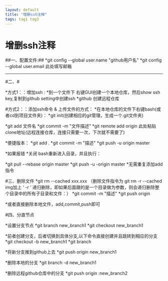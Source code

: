 ```yaml
---
layout: default
title: "增删ssh注释"
tags: tag1 tag3
---
```



# <a name="top"></a>增删ssh注释

##一、配置文件:##
*git config --global user.name "github用户名"
*git config --global user.email 此处填写邮箱


***

#二、#

*方式1：：增加ssh :
*到一个文件下 右键GUI创建一个本地仓库，然后show ssh key,复制到github setting中创建ssh
*github 创建远程仓库


#方式2：：添加ssh命令 & 上传文件的方式：
*在本地仓库的文件下右键bash(或者cd到项目文件夹)：
*git init(创建相应的git管理，生成一个.git文件夹)

*git add 文件名
*git commit -m "文件描述"
*git remote add origin 此处粘贴clone地址(远程连接仓库，连接只需要一次，下次就不需要了)

*便捷版本：
*git add . 
*git commit -m "描述"
*git push -u origin master

*如果报错
*关闭 bash重新进入目录，并且执行：

*git pull --rebase origin master
*git push -u -origin master
*无需重复添加add指令

#三、删除文件
*git rm --cached xxx.xxx （删除文件指令为 git rm -r --cached img加上 ‘ -r ’ 递归删除，即如果后面跟的是一个目录做为参数，则会递归删除整个目录中的所有子目录和文件：）
*git commit -m "描述"
*git push origin

*或者直接删除本地文件，add,commit,push即可

#四、分直节点

*设置分支节点
*git branch new_branch1
*git checkout new_branch1

*前者创建分支，后者切换到具体分支,以下命令直接创建并且跳转到相应的分支
*git checkout -b new_branch1
*git branch

*将新分支推到github上去
*git push origin new_branch1

*删除本地的分支
*git branch -d new_branch1

*删除远程github仓库中的分支
*git push origin  :new_branch2
